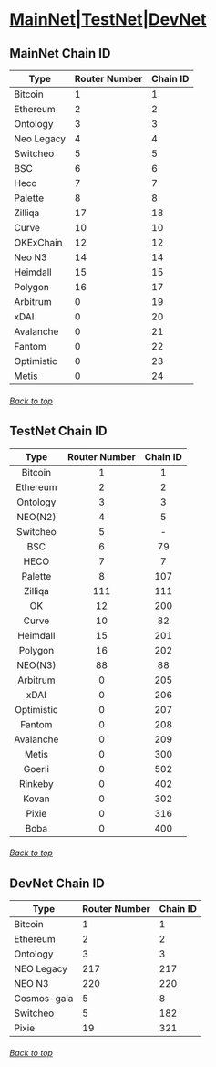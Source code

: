 <a id="menu"></a>

# [MainNet](Chain_ID.md#MainNet_Chain_ID)|[TestNet](Chain_ID.md#TestNet_Chain_ID)|[DevNet](Chain_ID.md#DevNet_Chain_ID)

## MainNet Chain ID <a id="MainNet_Chain_ID"></a>
 | Type        | Router Number | Chain ID |
|-------------|---------------|----------|
| Bitcoin     | 1             | 1        |
| Ethereum    | 2             | 2        |
 | Ontology    | 3             | 3        |
| Neo Legacy  | 4             | 4        |
| Switcheo    | 5             | 5        |
| BSC         | 6             | 6        |
| Heco        | 7             | 7        |
| Palette     | 8             | 8        |
| Zilliqa     | 17            | 18       |
| Curve       | 10            | 10       |
| OKExChain   | 12            | 12       |
| Neo N3      | 14            | 14       |
| Heimdall    | 15            | 15       |
| Polygon     | 16            | 17       |
| Arbitrum    | 0             | 19       |
| xDAI        | 0             | 20       |
| Avalanche   | 0             | 21       |
 | Fantom      | 0             | 22       |
 | Optimistic  | 0             | 23       |
| Metis       | 0             | 24       |
###### [Back to top](Chain_ID.md#menu)

## TestNet Chain ID <a id="TestNet_Chain_ID"></a>
|    Type    | Router Number  | Chain ID |
|:----------:|:--------------:|:--------:|
|  Bitcoin   |       1        |    1     |
|  Ethereum  |       2        |    2     |
|  Ontology  |       3        |    3     |
|  NEO(N2)   |       4        |    5     |
|  Switcheo  |       5        |    -     |
|    BSC     |       6        |    79    |
|    HECO    |       7        |    7     |
|  Palette   |       8        |   107    |
|  Zilliqa   |      111       |   111    |
|     OK     |       12       |   200    |
|   Curve    |       10       |    82    |
|  Heimdall  |       15       |   201    |
|  Polygon   |       16       |   202    |
|  NEO(N3)   |       88       |    88    |
|  Arbitrum  |       0        |   205    |
|    xDAI    |       0        |   206    |
| Optimistic |       0        |   207    |
|   Fantom   |       0        |   208    |
| Avalanche  |       0        |   209    |
|   Metis    |       0        |   300    |
|   Goerli   |       0        |   502    |
|  Rinkeby   |       0        |   402    |
|   Kovan    |       0        |   302    |
|   Pixie    |       0        |   316    |
|    Boba    |       0        |   400    |
###### [Back to top](Chain_ID.md#menu)

## DevNet Chain ID <a id="DevNet_Chain_ID"></a>
| Type        | Router Number  | Chain ID   |
|-------------|----------------|------------|
| Bitcoin     | 1              | 1          |
| Ethereum    | 2              | 2          |
| Ontology    | 3              | 3          |
| NEO Legacy  | 217            | 217        |
| NEO N3      | 220            | 220        |
| Cosmos-gaia | 5              | 8          |
| Switcheo    | 5              | 182        |
| Pixie       | 19             | 321        |
###### [Back to top](Chain_ID.md#menu)


